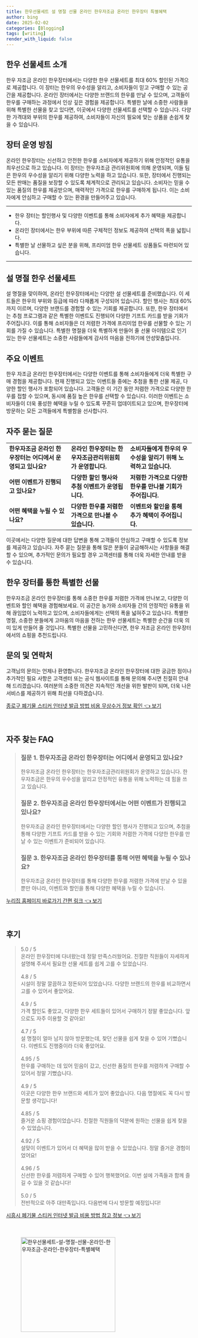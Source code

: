 ```yaml
---
title: 한우선물세트 설 명절 선물 온라인 한우자조금 온라인 한우장터 특별혜택
author: bing
date: 2025-02-02
categories: [Blogging]
tags: [writing]
render_with_liquid: false
---
```



<h2 id='한우선물세트소개'>한우 선물세트 소개</h2>

<p>한우 자조금 온라인 한우장터에서는 다양한 한우 선물세트를 최대 60% 할인된 가격으로 제공합니다. 이 장터는 한우의 우수성을 알리고, 소비자들이 믿고 구매할 수 있는 공간을 제공합니다. 온라인 장터에서는 다양한 브랜드의 한우를 만날 수 있으며, 고객들이 한우를 구매하는 과정에서 인상 깊은 경험을 제공합니다. 특별한 날에 소중한 사람들을 위해 특별한 선물을 찾고 있다면, 이곳에서 다양한 선물세트를 선택할 수 있습니다. 다양한 가격대와 부위의 한우를 제공하여, 소비자들이 자신의 필요에 맞는 상품을 손쉽게 찾을 수 있습니다.</p>

<h2 id='운영방침'>장터 운영 방침</h2>

<p>온라인 한우장터는 신선하고 안전한 한우를 소비자에게 제공하기 위해 안정적인 유통을 최우선으로 하고 있습니다. 이 장터는 한우자조금 관리위원회에 의해 운영되며, 이들 팀은 한우의 우수성을 알리기 위해 다양한 노력을 하고 있습니다. 또한, 장터에서 진행되는 모든 판매는 품질을 보장할 수 있도록 체계적으로 관리되고 있습니다. 소비자는 믿을 수 있는 품질의 한우를 제공받으며, 매력적인 가격으로 한우를 구매하게 됩니다. 이는 소비자에게 안심하고 구매할 수 있는 환경을 만들어주고 있습니다.</p>

<hr />

<ul>
    <li>한우 장터는 할인행사 및 다양한 이벤트를 통해 소비자에게 추가 혜택을 제공합니다.</li>
    <li>온라인 장터에서는 한우 부위에 따른 구체적인 정보도 제공하여 선택의 폭을 넓힙니다.</li>
    <li>특별한 날 선물하고 싶은 분을 위해, 프리미엄 한우 선물세트 상품들도 마련되어 있습니다.</li>
</ul>

<hr />

<h2 id='설명절세트'>설 명절 한우 선물세트</h2>

<p>설 명절을 맞이하여, 온라인 한우장터에서는 다양한 설 선물세트를 준비했습니다. 이 세트들은 한우의 부위와 등급에 따라 다채롭게 구성되어 있습니다. 할인 행사는 최대 60%까지 이르며, 다양한 브랜드를 경험할 수 있는 기회를 제공합니다. 또한, 한우 장터에서는 추첨 프로그램과 같은 특별한 이벤트도 진행되어 다양한 기프트 카드를 받을 기회가 주어집니다. 이를 통해 소비자들은 더 저렴한 가격에 프리미엄 한우를 선물할 수 있는 기회를 가질 수 있습니다. 특별한 명절을 더욱 특별하게 만들어 줄 선물 아이템으로 인기 있는 한우 선물세트는 소중한 사람들에게 감사의 마음을 전하기에 안성맞춤입니다.</p>

<h2 id='주요이벤트'>주요 이벤트</h2>

<p>한우 자조금 온라인 한우장터에서는 다양한 이벤트를 통해 소비자들에게 더욱 특별한 구매 경험을 제공합니다. 현재 진행되고 있는 이벤트들 중에는 추첨을 통한 선물 제공, 다양한 할인 행사가 포함되어 있습니다. 고객들은 이 기간 동안 저렴한 가격으로 다양한 한우를 접할 수 있으며, 동시에 품질 높은 한우를 선택할 수 있습니다. 이러한 이벤트는 소비자들이 더욱 풍성한 혜택을 누릴 수 있도록 꾸준히 업데이트되고 있으며, 한우장터에 방문하는 모든 고객들에게 특별함을 선사합니다.</p>

<h2 id='자주묻는질문'>자주 묻는 질문</h2>

<table>
    <tr>
        <td><b>한우자조금 온라인 한우장터는 어디에서 운영되고 있나요?</b></td>
        <td><b>온라인 한우장터는 한우자조금관리위원회가 운영합니다.</b></td>
        <td><b>소비자들에게 한우의 우수성을 알리기 위해 노력하고 있습니다.</b></td>
    </tr>
    <tr>
        <td><b>어떤 이벤트가 진행되고 있나요?</b></td>
        <td><b>다양한 할인 행사와 추첨 이벤트가 운영됩니다.</b></td>
        <td><b>저렴한 가격으로 다양한 한우를 만나볼 기회가 주어집니다.</b></td>
    </tr>
    <tr>
        <td><b>어떤 혜택을 누릴 수 있나요?</b></td>
        <td><b>다양한 한우를 저렴한 가격으로 만나볼 수 있습니다.</b></td>
        <td><b>이벤트와 할인을 통해 추가 혜택이 주어집니다.</b></td>
    </tr>
</table>

<p>이곳에서는 다양한 질문에 대한 답변을 통해 고객들이 안심하고 구매할 수 있도록 정보를 제공하고 있습니다. 자주 묻는 질문을 통해 많은 분들이 궁금해하시는 사항들을 해결할 수 있으며, 추가적인 문의가 필요할 경우 고객센터를 통해 더욱 자세한 안내를 받을 수 있습니다.</p>

<h2 id='결론'>한우 장터를 통한 특별한 선물</h2>

<p>한우자조금 온라인 한우장터를 통해 소중한 한우를 저렴한 가격에 만나보고, 다양한 이벤트와 할인 혜택을 경험해보세요. 이 공간은 농가와 소비자들 간의 안정적인 유통을 위해 끊임없이 노력하고 있으며, 소비자들에게는 선택의 폭을 넓혀주고 있습니다. 특별한 명절, 소중한 분들에게 고마움의 마음을 전하는 한우 선물세트는 특별한 순간을 더욱 의미 있게 만들어 줄 것입니다. 특별한 선물을 고민하신다면, 한우 자조금 온라인 한우장터에서의 쇼핑을 추천드립니다.</p>

<h2 id='문의및연락'>문의 및 연락처</h2>

<p>고객님의 문의는 언제나 환영합니다. 한우자조금 온라인 한우장터에 대한 궁금한 점이나 추가적인 필요 사항은 고객센터 또는 공식 웹사이트를 통해 문의해 주시면 친절히 안내해 드리겠습니다. 여러분의 소중한 의견은 지속적인 개선을 위한 발판이 되며, 더욱 나은 서비스를 제공하기 위해 최선을 다하겠습니다.</p>


<p><a class="click-button" title="종로구 폐기물 스티커 인터넷 발급 방법 비용 무상수거 정보 확인" href="https://purplelist.github.io/posts/%EC%A2%85%EB%A1%9C%EA%B5%AC-%ED%8F%90%EA%B8%B0%EB%AC%BC-%EC%8A%A4%ED%8B%B0%EC%BB%A4-%EC%9D%B8%ED%84%B0%EB%84%B7-%EB%B0%9C%EA%B8%89-%EB%B0%A9%EB%B2%95-%EB%B9%84%EC%9A%A9-%EB%AC%B4%EC%83%81%EC%88%98%EA%B1%B0-%EC%A0%95%EB%B3%B4-%ED%99%95%EC%9D%B8/" rel="dofollow">종로구 폐기물 스티커 인터넷 발급 방법 비용 무상수거 정보 확인 👈 보기</a></p><br>
<h2 id='자주_찾는_FAQ'>자주 찾는 FAQ</h2>
<div itemscope="" itemtype="https://schema.org/FAQPage"> 
<blockquote> 
<div itemscope="" itemprop="mainEntity" itemtype="https://schema.org/Question"> 
<h3 itemprop="name">질문 1. 한우자조금 온라인 한우장터는 어디에서 운영되고 있나요?</h3> 
<div itemscope="" itemprop="acceptedAnswer" itemtype="https://schema.org/Answer"> 
<span itemprop="text"> 
<p>한우자조금 온라인 한우장터는 한우자조금관리위원회가 운영하고 있습니다. 한우자조금은 한우의 우수성을 알리고 안정적인 유통을 위해 노력하는 데 힘을 쓰고 있습니다.</p> 
</span> 
</div> 
</div> 
<div itemscope="" itemprop="mainEntity" itemtype="https://schema.org/Question"> 
<h3 itemprop="name">질문 2. 한우자조금 온라인 한우장터에서는 어떤 이벤트가 진행되고 있나요?</h3> 
<div itemscope="" itemprop="acceptedAnswer" itemtype="https://schema.org/Answer"> 
<span itemprop="text"> 
<p>한우자조금 온라인 한우장터에서는 다양한 할인 행사가 진행되고 있으며, 추첨을 통해 다양한 기프트 카드를 받을 수 있는 기회와 저렴한 가격에 다양한 한우를 만날 수 있는 이벤트가 준비되어 있습니다.</p> 
</span> 
</div> 
</div> 
<div itemscope="" itemprop="mainEntity" itemtype="https://schema.org/Question"> 
<h3 itemprop="name">질문 3. 한우자조금 온라인 한우장터를 통해 어떤 혜택을 누릴 수 있나요?</h3> 
<div itemscope="" itemprop="acceptedAnswer" itemtype="https://schema.org/Answer"> 
<span itemprop="text"> 
<p>한우자조금 온라인 한우장터를 통해 다양한 한우를 저렴한 가격에 만날 수 있을 뿐만 아니라, 이벤트와 할인을 통해 다양한 혜택을 누릴 수 있습니다.</p> 
</span> 
</div> 
</div> 
</blockquote> 
</div>
<p><a class="click-button" title="누리집 홈페이지 바로가기 간편 링크" href="https://purplelist.github.io/posts/%EB%88%84%EB%A6%AC%EC%A7%91-%ED%99%88%ED%8E%98%EC%9D%B4%EC%A7%80-%EB%B0%94%EB%A1%9C%EA%B0%80%EA%B8%B0-%EA%B0%84%ED%8E%B8-%EB%A7%81%ED%81%AC/" rel="dofollow">누리집 홈페이지 바로가기 간편 링크 👈 보기</a></p><br>
<h2 id='후기'>후기</h2>
<div itemscope itemtype="https://schema.org/Product">
  <blockquote>
  <div itemprop="review" itemscope itemtype="https://schema.org/Review">
      <div itemprop="reviewRating" itemscope itemtype="https://schema.org/Rating"> <span itemprop="ratingValue">5.0</span> / <span itemprop="bestRating">5</span> </div>
      <span itemprop="reviewBody">온라인 한우장터에 다녀왔는데 정말 만족스러웠어요. 친절한 직원들이 자세하게 설명해 주셔서 필요한 선물 세트를 쉽게 고를 수 있었습니다.</span>
  </div>
  <br>
  <div itemprop="review" itemscope itemtype="https://schema.org/Review">
      <div itemprop="reviewRating" itemscope itemtype="https://schema.org/Rating"> <span itemprop="ratingValue">4.8</span> / <span itemprop="bestRating">5</span> </div>
      <span itemprop="reviewBody">시설이 정말 깔끔하고 정돈되어 있었습니다. 다양한 브랜드의 한우를 비교하면서 고를 수 있어서 좋았어요.</span>
  </div>
  <br>
  <div itemprop="review" itemscope itemtype="https://schema.org/Review">
      <div itemprop="reviewRating" itemscope itemtype="https://schema.org/Rating"> <span itemprop="ratingValue">4.9</span> / <span itemprop="bestRating">5</span> </div>
      <span itemprop="reviewBody">가격 할인도 좋았고, 다양한 한우 세트들이 있어서 구매하기 정말 좋았습니다. 앞으로도 자주 이용할 것 같아요!</span>
  </div>
  <br>
  <div itemprop="review" itemscope itemtype="https://schema.org/Review">
      <div itemprop="reviewRating" itemscope itemtype="https://schema.org/Rating"> <span itemprop="ratingValue">4.7</span> / <span itemprop="bestRating">5</span> </div>
      <span itemprop="reviewBody">설 명절이 얼마 남지 않아 방문했는데, 찾던 선물을 쉽게 찾을 수 있어 기뻤습니다. 이벤트도 진행중이라 더욱 좋았어요.</span>
  </div>
  <br>
  <div itemprop="review" itemscope itemtype="https://schema.org/Review">
      <div itemprop="reviewRating" itemscope itemtype="https://schema.org/Rating"> <span itemprop="ratingValue">4.95</span> / <span itemprop="bestRating">5</span> </div>
      <span itemprop="reviewBody">한우를 구매하는 데 있어 믿음이 갔고, 신선한 품질의 한우를 저렴하게 구매할 수 있어서 정말 기뻤습니다.</span>
  </div>
  <br>
  <div itemprop="review" itemscope itemtype="https://schema.org/Review">
      <div itemprop="reviewRating" itemscope itemtype="https://schema.org/Rating"> <span itemprop="ratingValue">4.9</span> / <span itemprop="bestRating">5</span> </div>
      <span itemprop="reviewBody">이곳은 다양한 한우 브랜드와 세트가 있어 좋았습니다. 다음 명절에도 꼭 다시 방문할 생각입니다!</span>
  </div>
  <br>
  <div itemprop="review" itemscope itemtype="https://schema.org/Review">
      <div itemprop="reviewRating" itemscope itemtype="https://schema.org/Rating"> <span itemprop="ratingValue">4.85</span> / <span itemprop="bestRating">5</span> </div>
      <span itemprop="reviewBody">즐거운 쇼핑 경험이었습니다. 친절한 직원들의 덕분에 원하는 선물을 쉽게 찾을 수 있었습니다.</span>
  </div>
  <br>
  <div itemprop="review" itemscope itemtype="https://schema.org/Review">
      <div itemprop="reviewRating" itemscope itemtype="https://schema.org/Rating"> <span itemprop="ratingValue">4.92</span> / <span itemprop="bestRating">5</span> </div>
      <span itemprop="reviewBody">설맞이 이벤트가 있어서 더 혜택을 많이 받을 수 있었습니다. 정말 즐거운 경험이었어요!</span>
  </div>
  <br>
  <div itemprop="review" itemscope itemtype="https://schema.org/Review">
      <div itemprop="reviewRating" itemscope itemtype="https://schema.org/Rating"> <span itemprop="ratingValue">4.96</span> / <span itemprop="bestRating">5</span> </div>
      <span itemprop="reviewBody">신선한 한우를 저렴하게 구매할 수 있어 행복했어요. 이번 설에 가족들과 함께 즐길 수 있을 것 같습니다!</span>
  </div>
  <br>
  <div itemprop="review" itemscope itemtype="https://schema.org/Review">
      <div itemprop="reviewRating" itemscope itemtype="https://schema.org/Rating"> <span itemprop="ratingValue">5.0</span> / <span itemprop="bestRating">5</span> </div>
      <span itemprop="reviewBody">전반적으로 아주 대만족입니다. 다음번에 다시 방문할 예정입니다!</span>
  </div>
  </blockquote>
</div>
<p><a class="click-button" title="시흥시 폐기물 스티커 인터넷 발급 비용 방법 참고 정보" href="https://purplelist.github.io/posts/%EC%8B%9C%ED%9D%A5%EC%8B%9C-%ED%8F%90%EA%B8%B0%EB%AC%BC-%EC%8A%A4%ED%8B%B0%EC%BB%A4-%EC%9D%B8%ED%84%B0%EB%84%B7-%EB%B0%9C%EA%B8%89-%EB%B9%84%EC%9A%A9-%EB%B0%A9%EB%B2%95-%EC%B0%B8%EA%B3%A0-%EC%A0%95%EB%B3%B4/" rel="dofollow">시흥시 폐기물 스티커 인터넷 발급 비용 방법 참고 정보 👈 보기</a></p><br>
<figure class="image"><img src="https://purplelist.github.io/assets/img/thumbnail/한우선물세트-설-명절-선물-온라인-한우자조금-온라인-한우장터-특별혜택.webp" alt="한우선물세트-설-명절-선물-온라인-한우자조금-온라인-한우장터-특별혜택" width="256" height="256"></figure>